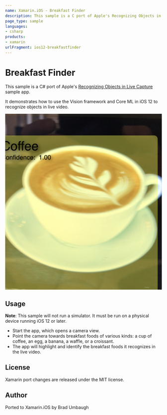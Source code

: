```yaml
---
name: Xamarin.iOS - Breakfast Finder
description: This sample is a C port of Apple's Recognizing Objects in Live Capture sample app. It demonstrates how to use the Vision framework and Core ML in...
page_type: sample
languages:
- csharp
products:
- xamarin
urlFragment: ios12-breakfastfinder
---
```

# Breakfast Finder

This sample is a C# port of Apple's
[Recognizing Objects in Live Capture](https://developer.apple.com/documentation/vision/recognizing_objects_in_live_capture?language=objc)
sample app.

It demonstrates how to use the Vision framework and Core ML in iOS 12 to
recognize objects in live video.

![Recognizing a cup of coffee](Screenshots/identify-coffee-sml.jpeg)

## Usage

**Note**: This sample will not run a simulator. It must be run on a physical
device running iOS 12 or later.

- Start the app, which opens a camera view.
- Point the camera towards breakfast foods of various kinds: a cup of
coffee, an egg, a banana, a waffle, or a croissant.
- The app will highlight and identify the breakfast foods it recognizes
in the live video.

## License
Xamarin port changes are released under the MIT license.

## Author
Ported to Xamarin.iOS by Brad Umbaugh

